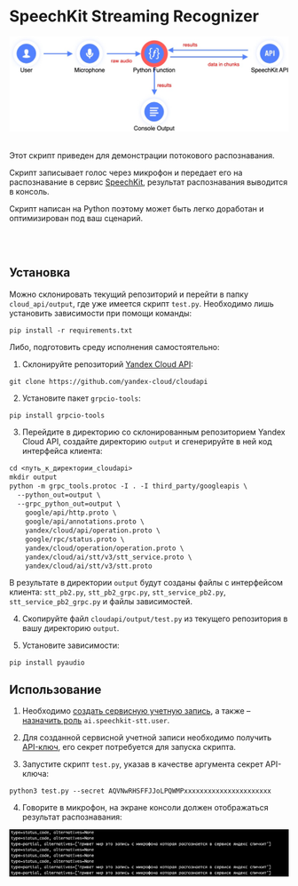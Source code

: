 # SpeechKit Streaming Recognizer

<img src="img/diag-1.jpg" width="1200px" alt="Процесс распознавания длинных аудио файлов" />
<br><br>

Этот скрипт приведен для демонстрации потокового распознавания.

Скрипт записывает голос через микрофон и передает его на распознавание в сервис [SpeechKit](https://cloud.yandex.ru/services/speechkit), результат распознавания выводится в консоль.

Скрипт написан на Python поэтому может быть легко доработан и оптимизирован под ваш сценарий.

<br><br>

## Установка

Можно склонировать текущий репозиторий и перейти в папку `cloud_api/output`, где уже имеется скрипт `test.py`.
Необходимо лишь установить зависимости при помощи команды:
```
pip install -r requirements.txt
```

Либо, подготовить среду исполнения самостоятельно:

1) Склонируйте репозиторий [Yandex Cloud API](https://github.com/yandex-cloud/cloudapi):
```
git clone https://github.com/yandex-cloud/cloudapi
```

2) Установите пакет `grpcio-tools`:
```
pip install grpcio-tools
```

3) Перейдите в директорию со склонированным репозиторием Yandex Cloud API, создайте директорию `output` и сгенерируйте в ней код интерфейса клиента:
```
cd <путь_к_директории_cloudapi>
mkdir output
python -m grpc_tools.protoc -I . -I third_party/googleapis \
  --python_out=output \
  --grpc_python_out=output \
    google/api/http.proto \
    google/api/annotations.proto \
    yandex/cloud/api/operation.proto \
    google/rpc/status.proto \
    yandex/cloud/operation/operation.proto \
    yandex/cloud/ai/stt/v3/stt_service.proto \
    yandex/cloud/ai/stt/v3/stt.proto
```

В результате в директории `output` будут созданы файлы с интерфейсом клиента: `stt_pb2.py`, `stt_pb2_grpc.py`, `stt_service_pb2.py`, `stt_service_pb2_grpc.py` и файлы зависимостей.

4) Скопируйте файл `cloudapi/output/test.py` из текущего репозитория в вашу директорию `output`.

5) Установите зависимости:
```
pip install pyaudio
```

## Использование

1) Необходимо [создать сервисную учетную запись](https://cloud.yandex.ru/docs/iam/operations/sa/create), а также – [назначить роль](https://cloud.yandex.ru/docs/iam/operations/sa/assign-role-for-sa) `ai.speechkit-stt.user`. 

2) Для созданной сервисной учетной записи необходимо получить [API-ключ](https://cloud.yandex.ru/docs/iam/operations/api-key/create), его секрет потребуется для запуска скрипта.

3) Запустите скрипт `test.py`, указав в качестве аргумента секрет API-ключа:
```
python3 test.py --secret AQVNwRHSFFJJoLPQWMPxxxxxxxxxxxxxxxxxxxxxx
```

4) Говорите в микрофон, на экране консоли должен отображаться результат распознавания:

<img src="img/img-1.png" width="1200px" alt="Результат распознавания" />

